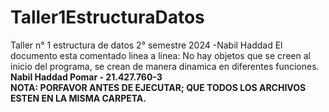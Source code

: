 # Taller1EstructuraDatos
Taller n° 1 estructura de datos 2° semestre 2024 -Nabil Haddad
El documento esta comentado linea a linea:
No hay objetos que se creen al inicio del programa, se crean de manera dinamica en diferentes funciones.  
**Nabil Haddad Pomar - 21.427.760-3**  
**NOTA: PORFAVOR ANTES DE EJECUTAR; QUE TODOS LOS ARCHIVOS ESTEN EN LA MISMA CARPETA.**
